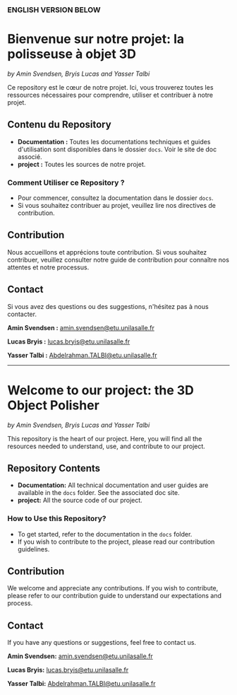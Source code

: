 ### **ENGLISH VERSION BELOW**

# Bienvenue sur notre projet: la polisseuse à objet 3D 
*by Amin Svendsen, Bryis Lucas and Yasser Talbi*

Ce repository est le cœur de notre projet. Ici, vous trouverez toutes les ressources nécessaires pour comprendre, utiliser et contribuer à notre projet.

## Contenu du Repository

- **Documentation :** Toutes les documentations techniques et guides d'utilisation sont disponibles dans le dossier `docs`. Voir le site de doc associé. 
- **project :** Toutes les sources de notre projet.

### Comment Utiliser ce Repository ?

- Pour commencer, consultez la documentation dans le dossier `docs`.
- Si vous souhaitez contribuer au projet, veuillez lire nos directives de contribution.

## Contribution

Nous accueillons et apprécions toute contribution. Si vous souhaitez contribuer, veuillez consulter notre guide de contribution pour connaître nos attentes et notre processus.

## Contact

Si vous avez des questions ou des suggestions, n'hésitez pas à nous contacter.

**Amin Svendsen :** amin.svendsen@etu.unilasalle.fr

**Lucas Bryis :** lucas.bryis@etu.unilasalle.fr

**Yasser Talbi :** Abdelrahman.TALBI@etu.unilasalle.fr

---

# Welcome to our project: the 3D Object Polisher 
*by Amin Svendsen, Bryis Lucas and Yasser Talbi*

This repository is the heart of our project. Here, you will find all the resources needed to understand, use, and contribute to our project.

## Repository Contents

- **Documentation:** All technical documentation and user guides are available in the `docs` folder. See the associated doc site.
- **project:** All the source code of our project.

### How to Use this Repository?

- To get started, refer to the documentation in the `docs` folder.
- If you wish to contribute to the project, please read our contribution guidelines.

## Contribution

We welcome and appreciate any contributions. If you wish to contribute, please refer to our contribution guide to understand our expectations and process.

## Contact

If you have any questions or suggestions, feel free to contact us.

**Amin Svendsen:** amin.svendsen@etu.unilasalle.fr

**Lucas Bryis:** lucas.bryis@etu.unilasalle.fr

**Yasser Talbi:** Abdelrahman.TALBI@etu.unilasalle.fr
